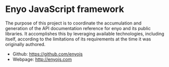 # Enyo JavaScript framework
The purpose of this project is to coordinate the accumulation and generation of the API documentation reference for enyo and its public libraries. It accomplishes this by leveraging available technologies, including itself, according to the limitations of its requirements at the time it was originally authored.
  - Github: https://github.com/enyojs
  - Webpage: http://enyojs.com
